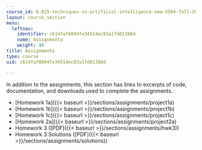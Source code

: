 ```yaml
---
course_id: 6-825-techniques-in-artificial-intelligence-sma-5504-fall-2002
layout: course_section
menu:
  leftnav:
    identifier: c614faf8894fe34514ec83a1fd01388d
    name: Assignments
    weight: 40
title: Assignments
type: course
uid: c614faf8894fe34514ec83a1fd01388d

---
```


In addition to the assignments, this section has links to excerpts of code, documentation, and downloads used to complete the assignments.

*   [Homework 1a]({{< baseurl >}}/sections/assignments/project1a)
*   [Homework 1b]({{< baseurl >}}/sections/assignments/project1b)
*   [Homework 1c]({{< baseurl >}}/sections/assignments/project1c)
*   [Homework 2a]({{< baseurl >}}/sections/assignments/project2a)
*   Homework 3 ([PDF]({{< baseurl >}}/sections/assignments/hwk3))
*   Homework 3 Solutions ([PDF]({{< baseurl >}}/sections/assignments/solutions))